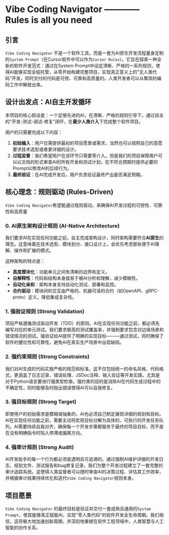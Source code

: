 # Vibe Coding Navigator ———— Rules is all you need

## 引言

`Vibe Coding Navigator` 不是一个软件工具，而是一套为AI原生开发流程量身定制的`System Prompt`（在Cursor软件中可以作为`Cursor Rules`）。它旨在探索一种全新的软件开发范式：通过在System Prompt中设定清晰、严格的一系列规则，使得AI能够实现全程托管，从零开始构建完整项目，实现真正意义上的"无人类代码"开发，同时交付的代码是可控、可靠和高质量的。人类开发者可以从繁琐的编码工作中解放出来。

## 设计出发点：AI自主开发循环

本项目的核心假设是：一个足够先进的AI，在清晰、严格的规则引导下，通过自主的"开发-测试-调试-修复"闭环，在**最少人类介入**下完成整个软件项目。

用户的只需要完成以下内容：
1.  **初始输入**：用户仅需提供最初的项目愿景或需求，当然也可以按照自己的意愿要求技术选型或者更详细的设计。
2.  **过程监督**：我们希望用户在该环节只需要零介入。但是我们的项目保障用户可以以文档的形式审查AI的所有开发和测试计划，在不符合预期时提供必要的Prompt以修改AI的后续行为。
3.  **最终验证**：在AI完成开发后，用户负责验证最终产出是否满足预期。

## 核心理念：规则驱动 (Rules-Driven)

`Vibe Coding Navigator`希望能通过规则驱动，来确保AI开发过程的可控性、可靠性和高质量

### 0. AI原生架构设计规则 (AI-Native Architecture)

我们要求AI在实现任何功能之前，自主完成架构设计，同时架构需要符合**AI原生**的理念。这意味着在技术选型、模块划分、接口设计上，会优先考虑那些便于AI理解、操作和扩展的模式。

这种架构的特点是：
-   **高度模块化**：功能单元之间有清晰的边界和定义。
-   **自解释性**：代码和结构本身就易于被AI分析和理解，减少模糊性。
-   **自动化亲和**：架构本身支持自动化测试、部署和监控。
-   **合约驱动**：模块间的交互由严格的、机器可读的合约（如OpenAPI、gRPC-proto）定义，降低集成复杂性。

### 1. 强验证规则 (Strong Validation)

项目严格遵循测试驱动开发（TDD）的原则。AI在实现任何功能之前，都必须先编写对应的单元测试。我们要求极高的测试覆盖率，并强制要求包含对边缘场景和错误情况的测试。强验证给AI提供了明确的实现目标———通过测试，同时确保了软件的健壮性和可靠性，避免AI在真实生产场景中出现缺陷。

### 2. 强约束规则 (Strong Constraints)

我们对AI生成的代码实施严格的规范和标准。这不仅包括统一的命名风格、代码格式，更涵盖了日志记录、错误处理、JSDoc注释、输入验证等开发实践，尤其是对于Python语言要进行强类型检查。强约束的目的是消除AI在代码生成过程中的不确定性，同时能够及时抛出错误使得AI可以自我修复。

### 3. 强目标规则 (Strong Target)

即使用户的初始需求是模糊或抽象的，AI也必须自己制定展现详细的规划和目标。AI在实现任何功能之前，需要主动将宏观目标分解为具体的、可执行的开发任务队列。AI需要持续自我对齐，确保每一个开发步骤都服务于最终的项目目标，而不是在没有明确指令时陷入停滞或偏离方向。

### 4. 强审计规则 (Strong Audit)

AI开发助手的每一个行为都必须是透明且可追溯的。通过强制AI维护详细的开发日志、规划文件、测试报告和bug修复记录，我们为整个开发过程建立了一套完整的审计追踪系统。这使得人类监督者可以随时审查AI的决策过程、评估其工作效率，并根据审计结果持续优化和迭代`Vibe Coding Navigator`规则本身。

## 项目愿景

`Vibe Coding Navigator` 的最终目标是验证并交付一套成熟且通用的`System Prompt`，使其能够真正赋能AI，实现"零人类代码"的软件开发全生命周期。我们相信，这将极大地加速创新周期，并深刻地重塑在软件工程领域中，人类智慧与人工智能的协作关系。 
